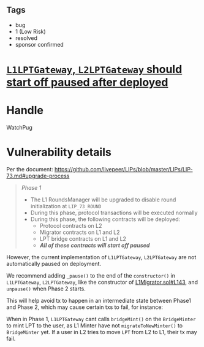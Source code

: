 ## Tags

- bug
- 1 (Low Risk)
- resolved
- sponsor confirmed

# [`L1LPTGateway`, `L2LPTGateway` should start off paused after deployed](https://github.com/code-423n4/2022-01-livepeer-findings/issues/203) 

# Handle

WatchPug


# Vulnerability details

Per the document: https://github.com/livepeer/LIPs/blob/master/LIPs/LIP-73.md#upgrade-process

> *Phase 1*
>
> - The L1 RoundsManager will be upgraded to disable round initialization at `LIP_73_ROUND`
> - During this phase, protocol transactions will be executed normally
> - During this phase, the following contracts will be deployed:
>     - Protocol contracts on L2
>     - Migrator contracts on L1 and L2
>     - LPT bridge contracts on L1 and L2
>     - ***All of these contracts will start off paused***

However, the current implementation of `L1LPTGateway`, `L2LPTGateway` are not automatically paused on deployment.

We recommend adding `_pause()` to the end of the `constructor()` in `L1LPTGateway`, `L2LPTGateway`, like the constructor of [L1Migrator.sol#L143](https://github.com/livepeer/arbitrum-lpt-bridge/blob/ebf68d11879c2798c5ec0735411b08d0bea4f287/contracts/L1/gateway/L1Migrator.sol#L143-L143), and `unpause()` when Phase 2 starts. 

This will help avoid tx to happen in an intermediate state between Phase1 and Phase 2, which may cause certain txs to fail, for instance:

When in Phase 1, `L1LPTGateway` cant calls `bridgeMint()` on the `BridgeMinter` to mint LPT to the user, as L1 Minter have not `migrateToNewMinter()` to `BridgeMinter` yet. If a user in L2 tries to move `LPT` from L2 to L1, their tx may fail.

